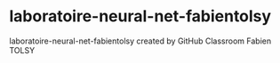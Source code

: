 # laboratoire-neural-net-fabientolsy
laboratoire-neural-net-fabientolsy created by GitHub Classroom
Fabien TOLSY  
